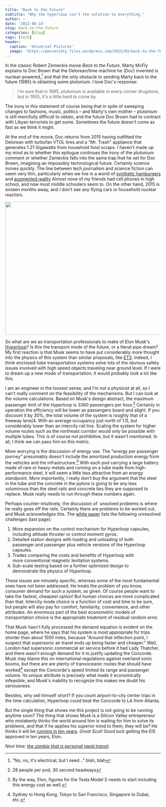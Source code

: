 ```yaml
---
title: "Back to the Future"
subtitle: "Why the hyperloop isn't the solution to everything."
author: ~
date: '2013-08-14'
slug: back-to-the-future
categories: [blog]
tags: [tech]
header:
  caption: 'Universal Pictures'
  image: 'https://pmcvariety.files.wordpress.com/2015/03/back-to-the-future-tribeca.jpg?w=1000&h=563&crop=1'
---
```


In the classic Robert Zemeckis movie *Back to the Future*, Marty
McFly explains to Doc Brown that the Delorean/time machine he (Doc) invented is
nuclear-powered,[^1] and that the only
obstacle to sending Marty back to the future (1985) is obtaining some plutonium.
I love Doc's response:

> I'm sure that in 1985, plutonium is available in every corner drugstore, but
> in 1955, it's a little hard to come by.

The irony in this statement of course being that in spite of sweeping changes to
fashions, music, politics – and Marty's own mother – plutonium is still
mercifully difficult to obtain, and the future Doc Brown had to contract with
Libyan terrorists to get some. Sometimes the future doesn't come as fast as we
think it might.

At the end of the movie, Doc returns from 2015 having outfitted the Delorean
with turbofan VTOL tires and a "Mr. Trash" appliance that generates 1.21
Gigawatts from household food scraps. I haven't made up my mind as to whether
this epilogue continues the irony of the plutonium comment or whether Zemeckis
falls into the same trap that he set for Doc Brown, imagining an impossibly
technological future. Certainly science moves quickly. The line between tech
journalism and science fiction can seem very thin, particularly when we live in
a world of [synthetic hamburgers](http://www.economist.com/blogs/babbage/2013/08/praise-artificial-meat)
and [augmented
reality](http://www.autoblog.com/2013/08/13/2015-audi-a3-augmented-reality-app-owners-manual-video/)
Almost none of my friends had cell phones in high school, and now most middle
schoolers seem to. On the other hand, 2015 is sixteen months away, and I don't
see any flying cars or household nuclear reactors.

<a href="http://ite.ce.gatech.edu/wp-content/uploads/2013/08/musk-hyperloop-sketches.jpg"><img
src="http://ite.ce.gatech.edu/wp-content/uploads/2013/08/musk-hyperloop-sketches.jpg"
width="575" height="430" /></a>

So what are we as transportation professionals to make of Elon Musk's <a
href="http://www.spacex.com/hyperloop" target="_blank">Hyperloop</a>? Is this
the transport mode of the future, or a literal pipe dream? My first reaction is
that Musk seems to have put considerably more thought into the physics of this
system than similar proposals, like <a href="http://www.et3.com/">ET3</a>.
Indeed, I think enclosed-tube transportation systems solve lots of the obvious
safety issues involved with high speed objects traveling near ground level. If I
were to dream up a new mode of transportation, it would probably look a lot like
this.

I am an engineer in the loosest sense, and I'm not a physicist at all, so I
can't really comment on the feasibility of the mechanisms. But I can look at the
volume calculations. Based on Musk's design abstract,  the maximum passenger
limit of the Hyperloop is 3360 passengers per hour.[^2] Certainly in operation
the efficiency will be lower as passengers board and alight. If you discount it
by 30%, the total volume of the system is roughly that of a freeway lane[4. With
an average occupancy just north of 1.1], but considerably lower than an
intercity rail line. Scaling the system for higher volume routes such as the
northeast corridor would only be possible with multiple tubes. This is of course
not prohibitive, but it wasn't mentioned.  In all, I think we can pass him on
this metric.

More worrying is the discussion of energy use. The "energy per passenger
journey" presumably doesn't include the amortized production energy from the
vehicles and the infrastructure.[^3]  With each pod
carrying a large battery made of rare or heavy metals and running on a tube made
from high-performance steel, it will seem a little less attractive from an
energy standpoint. More importantly, I really don't buy the argument that the
steel in the tube and the concrete in the pylons is going to be any less
voluminous than the steel rails and concrete ties they are supposed to replace.
Musk really needs to run through these numbers again.

Perhaps counter-intuitively, the discussion of  unsolved problems is where he
really goes off the rails. Certainly
there are problems to be worked out, and Musk acknowledges this. The <a
href="http://www.spacex.com/sites/spacex/files/hyperloop_alpha-20130812.pdf">white
paper</a> lists the following unresolved challenges (last page):
<ol>
	<li>More expansion on the control mechanism for Hyperloop capsules, including
attitude thruster or control moment gyros.</li>
	<li>Detailed station designs with loading and unloading of both passenger and
passenger plus vehicle versions of the Hyperloop capsules.</li>
	<li>Trades comparing the costs and benefits of Hyperloop with
more conventional magnetic levitation systems.</li>
	<li>Sub-scale testing based on a further optimized design to demonstrate the
physics of Hyperloop.</li>
</ol>
These issues are minutely specific, whereas some of the most fundamental ones
have not been addressed. He treats the problem of you know, consumer demand for
such a system, as given. Of course people want to take the fastest, cheapest
option! But human choices are more complicated than that. Intercity mode choice
is a function of cost and time to be sure, but people will also pay for comfort,
familiarity, convenience, and other attributes. An enormous part of the best
econometric models of transportation choice is the appropriate treatment of
residual random error.

That Musk hasn't fully processed the demand equation is evident on the home
page, where he says that his system is most appropriate for trips shorter than
about 1500 miles, because "Around that inflection point, I suspect that
supersonic air travel ends up being faster and cheaper." Well, London had
supersonic commercial air service before it had Lady Thatcher, and there wasn't
enough demand for it to justify updating the Concorde. Musk may blame this on
international regulations against overland sonic booms, but there are are plenty
of transoceanic routes that should have worked[^4] except the Concorde's speed
limited its range and passenger volume. Its unique attribute is precisely what
made it economically infeasible, and Musk's inability to recognize this makes me
doubt his seriousness.

Besides, why sell himself short? If you count airport-to-city center trips in
the time calculation, Hyperloop could beat the Concorde to LA from Atlanta.

But the single thing that shows me this project is not going to be running
anytime soon? The thing that shows Musk is a Silicon Valley entrepreneur who
mistakenly thinks the world around him is waiting for him to solve its problems,
and that if he applies his superior mind to them, they will be? He thinks it
will be <a
href="http://www.businessinsider.com/elon-musk-takes-questions-on-the-hyperloop-2013-8">running
in ten years</a>. <i>Great Scot! </i>Good luck getting the EIS approved in ten
years, Elon.

*Next time: <a title="Zombies" href="http://ite.ce.gatech.edu/?p=1080">the
zombie that is personal rapid transit</a>.*

[^1]: "No, no, it's electrical, but I need..." blah, blah
[^2]: 28 people per pod, 30 second headways
[^3]: By the way, Elon, figures for the Tesla Model S needs to start including this energy cost as well.
[^4]: Sydney to Hong Kong, Tokyo to San Francisco, Singapore to Dubai, etc.
